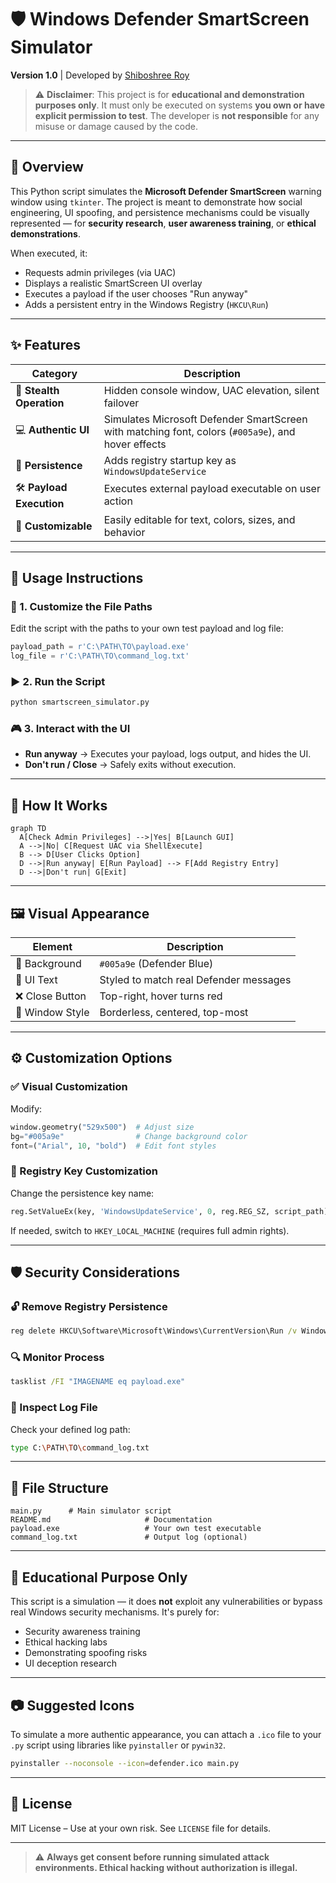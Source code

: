 # 🛡️ Windows Defender SmartScreen Simulator  
**Version 1.0** | Developed by [Shiboshree Roy](https://github.com/shiboshreeroy)

> ⚠️ **Disclaimer**: This project is for **educational and demonstration purposes only**. It must only be executed on systems **you own or have explicit permission to test**. The developer is **not responsible** for any misuse or damage caused by the code.

---

## 📘 Overview

This Python script simulates the **Microsoft Defender SmartScreen** warning window using `tkinter`. The project is meant to demonstrate how social engineering, UI spoofing, and persistence mechanisms could be visually represented — for **security research**, **user awareness training**, or **ethical demonstrations**.

When executed, it:

- Requests admin privileges (via UAC)
- Displays a realistic SmartScreen UI overlay
- Executes a payload if the user chooses "Run anyway"
- Adds a persistent entry in the Windows Registry (`HKCU\Run`)

---

## ✨ Features

| Category | Description |
|---------|-------------|
| 🔐 **Stealth Operation** | Hidden console window, UAC elevation, silent failover |
| 💻 **Authentic UI** | Simulates Microsoft Defender SmartScreen with matching font, colors (`#005a9e`), and hover effects |
| 🧠 **Persistence** | Adds registry startup key as `WindowsUpdateService` |
| 🛠️ **Payload Execution** | Executes external payload executable on user action |
| 🧩 **Customizable** | Easily editable for text, colors, sizes, and behavior |

---

## 🧰 Usage Instructions

### 🔧 1. Customize the File Paths
Edit the script with the paths to your own test payload and log file:
```python
payload_path = r'C:\PATH\TO\payload.exe'
log_file = r'C:\PATH\TO\command_log.txt'
````

### ▶️ 2. Run the Script

```bash
python smartscreen_simulator.py
```

### 🎮 3. Interact with the UI

* **Run anyway** → Executes your payload, logs output, and hides the UI.
* **Don't run / Close** → Safely exits without execution.

---

## 🧠 How It Works

```mermaid
graph TD
  A[Check Admin Privileges] -->|Yes| B[Launch GUI]
  A -->|No| C[Request UAC via ShellExecute]
  B --> D[User Clicks Option]
  D -->|Run anyway| E[Run Payload] --> F[Add Registry Entry]
  D -->|Don't run| G[Exit]
```

---

## 🖼️ Visual Appearance

| Element         | Description                            |
| --------------- | -------------------------------------- |
| 🎨 Background   | `#005a9e` (Defender Blue)              |
| 🧩 UI Text      | Styled to match real Defender messages |
| ❌ Close Button  | Top-right, hover turns red             |
| 📌 Window Style | Borderless, centered, top-most         |

---

## ⚙️ Customization Options

### ✅ Visual Customization

Modify:

```python
window.geometry("529x500")  # Adjust size
bg="#005a9e"                # Change background color
font=("Arial", 10, "bold")  # Edit font styles
```

### 🧬 Registry Key Customization

Change the persistence key name:

```python
reg.SetValueEx(key, 'WindowsUpdateService', 0, reg.REG_SZ, script_path)
```

If needed, switch to `HKEY_LOCAL_MACHINE` (requires full admin rights).

---

## 🛡️ Security Considerations

### 🔓 Remove Registry Persistence

```cmd
reg delete HKCU\Software\Microsoft\Windows\CurrentVersion\Run /v WindowsUpdateService /f
```

### 🔍 Monitor Process

```cmd
tasklist /FI "IMAGENAME eq payload.exe"
```

### 📂 Inspect Log File

Check your defined log path:

```bash
type C:\PATH\TO\command_log.txt
```

---

## 📎 File Structure

```
main.py      # Main simulator script
README.md                     # Documentation
payload.exe                   # Your own test executable
command_log.txt               # Output log (optional)
```

---

## 🧪 Educational Purpose Only

This script is a simulation — it does **not** exploit any vulnerabilities or bypass real Windows security mechanisms. It's purely for:

* Security awareness training
* Ethical hacking labs
* Demonstrating spoofing risks
* UI deception research

---

## 📷 Suggested Icons

To simulate a more authentic appearance, you can attach a `.ico` file to your `.py` script using libraries like `pyinstaller` or `pywin32`.

```bash
pyinstaller --noconsole --icon=defender.ico main.py
```

---

## 📜 License

MIT License – Use at your own risk. See `LICENSE` file for details.

---

> ⚠️ **Always get consent before running simulated attack environments. Ethical hacking without authorization is illegal.**


